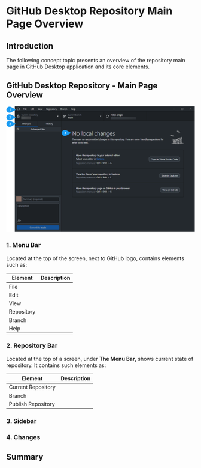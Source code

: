 # GitHub Desktop Repository Main Page Overview 

## Introduction

The following concept topic presents an overview of the repository main page in GitHub Desktop application and its core elements. 

## GitHub Desktop Repository - Main Page Overview
![alt GitHub Desktop Repository](Github.png)


### 1. Menu Bar

Located at the top of the screen, next to GitHub logo, contains elements such as: 

| Element | Description   |
| ------- | -----------   |
| File | |
| Edit | |
| View | |
| Repository| |
| Branch | |
| Help | |

### 2. Repository Bar

Located  at the top of a screen, under **The Menu Bar**, shows current state of repository. It contains such elements as:

| Element   | Description   |
| -------   | -----------   |
| Current Repository | |
| Branch | |
| Publish Repository ||


### 3. Sidebar 



### 4. Changes

## Summary